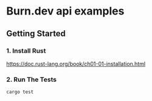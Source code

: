# Burn.dev api examples

## Getting Started

### 1. Install Rust

https://doc.rust-lang.org/book/ch01-01-installation.html

### 2. Run The Tests

```bash
cargo test
```